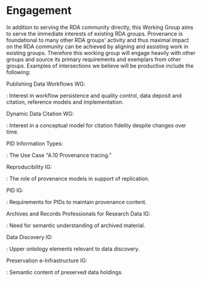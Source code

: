 # Engagement

In addition to serving the RDA community directly, this Working Group
aims to serve the immediate interests of existing RDA
groups. Provenance is foundational to many other RDA groups' activity
and thus maximal impact on the RDA community can be achieved by
aligning and assisting work in existing groups. Therefore this working
group will engage heavily with other groups and source its primary
requirements and exemplars from other groups. Examples of
intersections we believe will be productive include the following:

Publishing Data Workflows WG:

: Interest in workflow persistence and quality control, data deposit
  and citation, reference models and implementation.

Dynamic Data Citation WG:

: Interest in a conceptual model for citation fidelity despite changes
  over time.

PID Information Types:

:  The Use Case "A.10 Provenance tracing."

Reproducibility IG:

:  The role of provenance models in support of replication.

PID IG:

:  Requirements for PIDs to maintain provenance content.

Archives and Records Professionals for Research Data IG:

:  Need for semantic understanding of archived material.

Data Discovery IG:

:  Upper ontology elements relevant to data discovery.

Preservation e-Infrastructure IG:

:  Semantic content of preserved data holdings.

